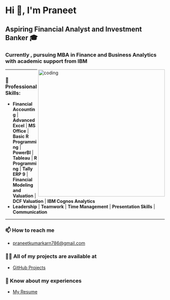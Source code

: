 # Hi 👋, I'm Praneet

## Aspiring Financial Analyst and Investment Banker 🎓 
### Currently , pursuing MBA in Finance and Business Analytics with academic support from IBM 

<img align="right" alt="coding" width="400" src="![95043-business-deal-success](https://github.com/pran786166/pran786166/assets/123820058/380c893e-b989-421b-8b93-aa3a6a4025f4)">

---

### 💼 Professional Skills:
- **Financial Accounting** | **Advanced Excel** | **MS Office** | **Basic R Programming** | **PowerBI** | **Tableau** | **R Programming** | **Tally ERP 9** | **Financial Modeling and Valuation** | **DCF Valuation** | **IBM Cognos Analytics**
-  **Leadership** | **Teamwork** | **Time Management** | **Presentation Skills** | **Communication**

---

### 📫 How to reach me
- praneetkumarkarn786@gmail.com

### 👨‍💻 All of my projects are available at
- [GitHub Projects](https://github.com/pran786166)

### 📄 Know about my experiences
- [My Resume](https://drive.google.com/file/d/1775HhD8Px2mfDFbGz-rj0dCct70yMKga/view?usp=drive_link)


